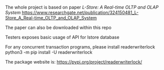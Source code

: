 The whole project is based on paper *L-Store: A Real-time OLTP and OLAP System*
https://www.researchgate.net/publication/324150481_L-Store_A_Real-time_OLTP_and_OLAP_System

The paper can also be downloaded within this repo

Testers exposes basic usage of API for lstore database

For any concurrent transaction programs, please install readerwriterlock
python3 -m pip install -U readerwriterlock

The package website is:
https://pypi.org/project/readerwriterlock/
